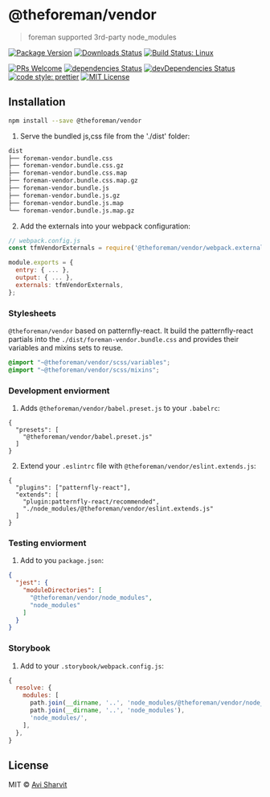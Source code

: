 # @theforeman/vendor

> foreman supported 3rd-party node_modules

[![Package Version](https://img.shields.io/npm/v/foreman-vendor.svg?style=flat-square)](https://www.npmjs.com/package/foreman-vendor)
[![Downloads Status](https://img.shields.io/npm/dm/foreman-vendor.svg?style=flat-square)](https://npm-stat.com/charts.html?package=foreman-vendor&from=2016-04-01)
[![Build Status: Linux](https://img.shields.io/travis/sharvit/foreman-vendor/master.svg?style=flat-square)](https://travis-ci.org/sharvit/foreman-vendor)

[![PRs Welcome](https://img.shields.io/badge/PRs-welcome-brightgreen.svg?style=flat-square)](http://makeapullrequest.com)
[![dependencies Status](https://david-dm.org/sharvit/foreman-vendor/status.svg)](https://david-dm.org/sharvit/foreman-vendor)
[![devDependencies Status](https://david-dm.org/sharvit/foreman-vendor/dev-status.svg)](https://david-dm.org/sharvit/foreman-vendor?type=dev)
[![code style: prettier](https://img.shields.io/badge/code_style-prettier-ff69b4.svg?style=flat-square)](https://github.com/prettier/prettier)
[![MIT License](https://img.shields.io/npm/l/stack-overflow-copy-paste.svg?style=flat-square)](http://opensource.org/licenses/MIT)

## Installation

```sh
npm install --save @theforeman/vendor
```

1. Serve the bundled js,css file from the './dist' folder:
```bash
dist
├── foreman-vendor.bundle.css
├── foreman-vendor.bundle.css.gz
├── foreman-vendor.bundle.css.map
├── foreman-vendor.bundle.css.map.gz
├── foreman-vendor.bundle.js
├── foreman-vendor.bundle.js.gz
├── foreman-vendor.bundle.js.map
└── foreman-vendor.bundle.js.map.gz
```

2. Add the externals into your webpack configuration:
```js
// webpack.config.js
const tfmVendorExternals = require('@theforeman/vendor/webpack.externals');

module.exports = {
  entry: { ... },
  output: { ... },
  externals: tfmVendorExternals,
};
```

### Stylesheets

`@theforeman/vendor` based on patternfly-react. It build the patternfly-react partials into the `./dist/foreman-vendor.bundle.css` and provides their variables and mixins sets to reuse.

```css
@import "~@theforeman/vendor/scss/variables";
@import "~@theforeman/vendor/scss/mixins";
```

### Development enviorment

1. Adds `@theforeman/vendor/babel.preset.js` to your `.babelrc`:
```
{
  "presets": [
    "@theforeman/vendor/babel.preset.js"
  ]
}

```

2. Extend your `.eslintrc` file with `@theforeman/vendor/eslint.extends.js`:
```
{
  "plugins": ["patternfly-react"],
  "extends": [
    "plugin:patternfly-react/recommended",
    "./node_modules/@theforeman/vendor/eslint.extends.js"
  ]
}
```

### Testing enviorment

1. Add to you `package.json`:
```json
{
  "jest": {
    "moduleDirectories": [
      "@theforeman/vendor/node_modules",
      "node_modules"
    ]
  }
}
```

### Storybook

1. Add to your `.storybook/webpack.config.js`:

```js
{
  resolve: {
    modules: [
      path.join(__dirname, '..', 'node_modules/@theforeman/vendor/node_modules'),
      path.join(__dirname, '..', 'node_modules'),
      'node_modules/',
    ],
  },
}
```

## License

MIT &copy; [Avi Sharvit]()
